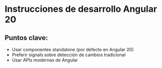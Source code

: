 # Instrucciones de desarrollo Angular 20

## Puntos clave:
- Usar componentes standalone (por defecto en Angular 20)
- Preferir signals sobre detección de cambios tradicional
- Usar APIs modernas de Angular